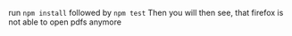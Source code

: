 run `npm install` followed by `npm test`
Then you will then see, that firefox is not able to open pdfs anymore
